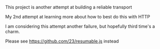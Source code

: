 This project is another attempt at building a reliable transport

My 2nd attempt at learning more about how to best do this with HTTP

I am considering this attempt another failure, but hopefully third time's a charm.

Please see https://github.com/23/resumable.js instead
